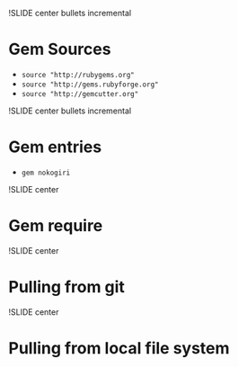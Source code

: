 !SLIDE center bullets incremental
# Gem Sources
* `source "http://rubygems.org"`
* `source "http://gems.rubyforge.org"`
* `source "http://gemcutter.org"`

!SLIDE center bullets incremental
# Gem entries
* `gem nokogiri`

!SLIDE center 
# Gem require

!SLIDE center
# Pulling from git

!SLIDE center
# Pulling from local file system
